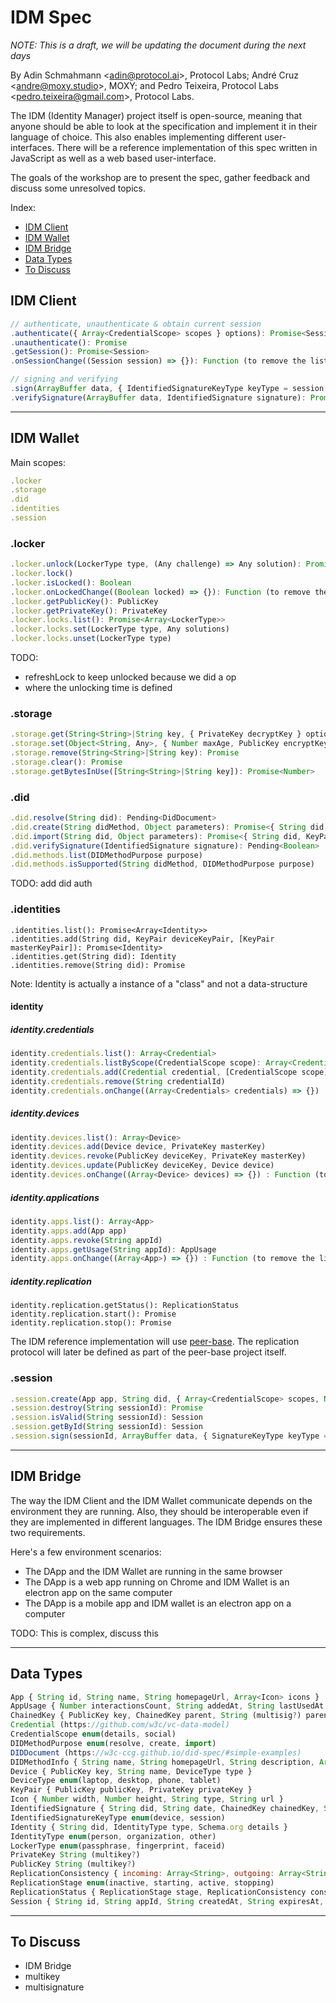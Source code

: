 # IDM Spec

*NOTE: This is a draft, we will be updating the document during the next days*

By Adin Schmahmann &lt;adin@protocol.ai&gt;, Protocol Labs; André Cruz &lt;andre@moxy.studio&gt;, MOXY; and Pedro Teixeira, Protocol Labs &lt;pedro.teixeira@gmail.com&gt;, Protocol Labs.

The IDM (Identity Manager) project itself is open-source, meaning that anyone should be able to look at the specification and implement it in their language of choice. This also enables implementing different user-interfaces. There will be a reference implementation of this spec written in JavaScript as well as a web based user-interface.

The goals of the workshop are to present the spec, gather feedback and discuss some unresolved topics.

Index:

- [IDM Client](#idm-client)
- [IDM Wallet](#idm-wallet)
- [IDM Bridge](#idm-bridge)
- [Data Types](#data-types)
- [To Discuss](#to-discuss)


## IDM Client

```js
// authenticate, unauthenticate & obtain current session
.authenticate({ Array<CredentialScope> scopes } options): Promise<Session>
.unauthenticate(): Promise
.getSession(): Promise<Session>
.onSessionChange((Session session) => {}): Function (to remove the listener)

// signing and verifying
.sign(ArrayBuffer data, { IdentifiedSignatureKeyType keyType = session, String previewUrl } options): Promise<IdentifiedSignature>
.verifySignature(ArrayBuffer data, IdentifiedSignature signature): Promise<Boolean>
```

--------------------------

## IDM Wallet

Main scopes:

```js
.locker
.storage
.did
.identities
.session
```

### .locker

```js
.locker.unlock(LockerType type, (Any challenge) => Any solution): Promise
.locker.lock()
.locker.isLocked(): Boolean
.locker.onLockedChange((Boolean locked) => {}): Function (to remove the listener)
.locker.getPublicKey(): PublicKey
.locker.getPrivateKey(): PrivateKey
.locker.locks.list(): Promise<Array<LockerType>>
.locker.locks.set(LockerType type, Any solutions)
.locker.locks.unset(LockerType type)

```

TODO:
- refreshLock to keep unlocked because we did a op
- where the unlocking time is defined


### .storage

```js
.storage.get(String<String>|String key, { PrivateKey decryptKey } options): Promise<Object<String,Any>>
.storage.set(Object<String, Any>, { Number maxAge, PublicKey encryptKey } options): Promise
.storage.remove(String<String>|String key): Promise
.storage.clear(): Promise
.storage.getBytesInUse([String<String>|String key]): Promise<Number>
```

### .did

```js
.did.resolve(String did): Pending<DidDocument>
.did.create(String didMethod, Object parameters): Promise<{ String did, KeyPair deviceKeyPair, [KeyPair masterKeyPair] }>
.did.import(String did, Object parameters): Promise<{ String did, KeyPair deviceKeyPair> }>
.did.verifySignature(IdentifiedSignature signature): Pending<Boolean>
.did.methods.list(DIDMethodPurpose purpose)
.did.methods.isSupported(String didMethod, DIDMethodPurpose purpose)
```

TODO: add did auth


### .identities

```
.identities.list(): Promise<Array<Identity>>
.identities.add(String did, KeyPair deviceKeyPair, [KeyPair masterKeyPair]): Promise<Identity>
.identities.get(String did): Identity
.identities.remove(String did): Promise

```

Note: Identity is actually a instance of a "class" and not a data-structure


#### identity


##### identity.credentials

```js
identity.credentials.list(): Array<Credential>
identity.credentials.listByScope(CredentialScope scope): Array<Credential>
identity.credentials.add(Credential credential, [CredentialScope scope])
identity.credentials.remove(String credentialId)
identity.credentials.onChange((Array<Credentials> credentials) => {}) : Function (to remove the listener)
```

##### identity.devices

```js
identity.devices.list(): Array<Device>
identity.devices.add(Device device, PrivateKey masterKey)
identity.devices.revoke(PublicKey deviceKey, PrivateKey masterKey)
identity.devices.update(PublicKey deviceKey, Device device)
identity.devices.onChange((Array<Device> devices) => {}) : Function (to remove the listener)
```

##### identity.applications

```js
identity.apps.list(): Array<App>
identity.apps.add(App app)
identity.apps.revoke(String appId)
identity.apps.getUsage(String appId): AppUsage
identity.apps.onChange((Array<App>) => {}) : Function (to remove the listener)
```

##### identity.replication

```
identity.replication.getStatus(): ReplicationStatus
identity.replication.start(): Promise
identity.replication.stop(): Promise
```

The IDM reference implementation will use [peer-base](https://github.com/peer-base/peer-base). The replication protocol will later be defined as part of the peer-base project itself.



### .session

```js
.session.create(App app, String did, { Array<CredentialScope> scopes, Number maxAge } options): Promise<Session>
.session.destroy(String sessionId): Promise
.session.isValid(String sessionId): Session
.session.getById(String sessionId): Session
.session.sign(sessionId, ArrayBuffer data, { SignatureKeyType keyType = 'session', String previewUrl } options): Promise<IdentifiedSignature>
```

--------------------------

## IDM Bridge

The way the IDM Client and the IDM Wallet communicate depends on the environment they are running. Also, they should be interoperable even if they are implemented in different languages. The IDM Bridge ensures these two requirements.

Here's a few environment scenarios:

- The DApp and the IDM Wallet are running in the same browser
- The DApp is a web app running on Chrome and IDM Wallet is an electron app on the same computer
- The DApp is a mobile app and IDM wallet is an electron app on a computer

TODO: This is complex, discuss this

--------------------------

## Data Types

```js
App { String id, String name, String homepageUrl, Array<Icon> icons }
AppUsage { Number interactionsCount, String addedAt, String lastUsedAt }
ChainedKey { PublicKey key, ChainedKey parent, String (multisig?) parentSignature }
Credential (https://github.com/w3c/vc-data-model)
CredentialScope enum(details, social)
DIDMethodPurpose enum(resolve, create, import)
DIDDocument (https://w3c-ccg.github.io/did-spec/#simple-examples)
DIDMethodInfo { String name, String homepageUrl, String description, Array<Icon> icons }
Device { PublicKey key, String name, DeviceType type }
DeviceType enum(laptop, desktop, phone, tablet)
KeyPair { PublicKey publicKey, PrivateKey privateKey }
Icon { Number width, Number height, String type, String url }
IdentifiedSignature { String did, String date, ChainedKey chainedKey, String (multisig?) signature }
IdentifiedSignatureKeyType enum(device, session)
Identity { String did, IdentityType type, Schema.org details }
IdentityType enum(person, organization, other)
LockerType enum(passphrase, fingerprint, faceid)
PrivateKey String (multikey?)
PublicKey String (multikey?)
ReplicationConsistency { incoming: Array<String>, outgoing: Array<String> }
ReplicationStage enum(inactive, starting, active, stopping)
ReplicationStatus { ReplicationStage stage, ReplicationConsistency consistency }
Session { String id, String appId, String createdAt, String expiresAt, Identity identity, Object<CredentialScope, Array<Credential>> credentials }
```

--------------------------

## To Discuss

- IDM Bridge
- multikey
- multisignature
